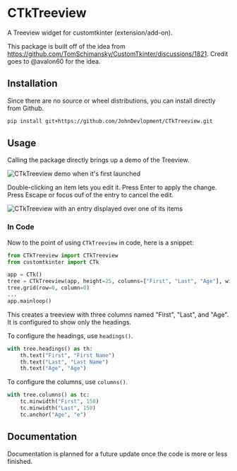 # CTkTreeview
A Treeview widget for customtkinter (extension/add-on).

This package is built off of the idea from https://github.com/TomSchimansky/CustomTkinter/discussions/1821. Credit goes to @avalon60 for the idea.

## Installation
Since there are no source or wheel distributions, you can install directly from Github.

```sh
pip install git+https://github.com/JohnDevlopment/CTkTreeview.git
```
## Usage
Calling the package directly brings up a demo of the Treeview.

![CTkTreeview demo when it's first launched](./images/treeview-default-state.jpg)

Double-clicking an item lets you edit it. Press Enter to apply the change. Press Escape or focus ouf of the entry to cancel the edit.

![CTkTreeview with an entry displayed over one of its items](./images/treeview-edit-state.jpg)

### In Code
Now to the point of using `CTkTreeview` in code, here is a snippet:

```python
from CTkTreeview import CTkTreeview
from customtkinter import CTk

app = CTk()
tree = CTkTreeview(app, height=25, columns=["First", "Last", "Age"], width=500, show="headings")
tree.grid(row=0, column=0)
...
app.mainloop()
```

This creates a treeview with three columns named "First", "Last", and "Age". It is configured to show only the headings.

To configure the headings, use `headings()`.

```python
with tree.headings() as th:
    th.text("First", "First Name")
    th.text("Last", "Last Name")
    th.text("Age", "Age")
```

To configure the columns, use `columns()`.

```python
with tree.columns() as tc:
    tc.minwidth("First", 150)
    tc.minwidth("Last", 150)
    tc.anchor("Age", "e")
```

## Documentation
Documentation is planned for a future update once the code is more or less finished.
